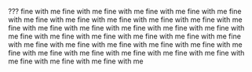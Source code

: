 ???
fine with me
fine with me
fine with me
fine with me
fine with me
fine with me
fine with me
fine with me
fine with me
fine with me
fine with me
fine with me
fine with me
fine with me
fine with me
fine with me
fine with me
fine with me
fine with me
fine with me
fine with me
fine with me
fine with me
fine with me
fine with me
fine with me
fine with me
fine with me
fine with me
fine with me
fine with me
fine with me
fine with me
fine with me
fine with me
fine with me
fine with me
